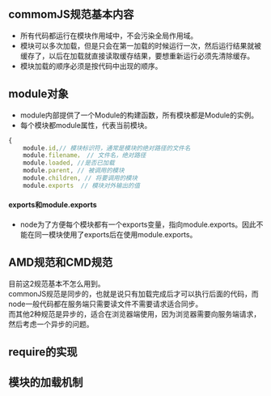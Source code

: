 ## commomJS规范基本内容
- 所有代码都运行在模块作用域中，不会污染全局作用域。
- 模块可以多次加载，但是只会在第一加载的时候运行一次，然后运行结果就被缓存了，以后在加载就直接读取缓存结果，要想重新运行必须先清除缓存。
- 模块加载的顺序必须是按代码中出现的顺序。

## module对象
- module内部提供了一个Module的构建函数，所有模块都是Module的实例。
- 每个模块都module属性，代表当前模块。

```javascript
{
    module.id,// 模块标识符，通常是模块的绝对路径的文件名
    module.filename， // 文件名，绝对路径
    module.loaded, //是否已加载
    module.parent, // 被调用的模块
    module.children, // 将要调用的模块
    module.exports  // 模块对外输出的值
```

#### exports和module.exports
- node为了方便每个模块都有一个exports变量，指向module.exports。因此不能在同一模块使用了exports后在使用module.exports。

## AMD规范和CMD规范
目前这2规范基本不怎么用到。  
commonJS规范是同步的，也就是说只有加载完成后才可以执行后面的代码，而node一般代码都在服务端只需要读文件不需要请求适合同步。  
而其他2种规范是异步的，适合在浏览器端使用，因为浏览器需要向服务端请求，然后考虑一个异步的问题。

## require的实现


## 模块的加载机制

